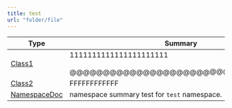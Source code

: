 ```yaml
---
title: test
url: "folder/file"
---
```


|Type|Summary|
|----|-------|
|[Class1](/docs/test/Class1.md)|1111111111111111111111<br /><br />@@@@@@@@@@@@@@@@@@@@@@@@@@22222222222|
|[Class2](/docs/test/Class2.md)|FFFFFFFFFFFF|
|[NamespaceDoc](/docs/test/NamespaceDoc.md)|namespace summary test for ``test`` namespace.|

